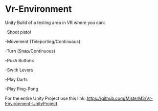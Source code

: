 # Vr-Environment

Unity Build of a testing area in VR where you can:

-Shoot pistol

-Movement (Teleporting/Continuous)

-Turn (Snap/Continuous)

-Push Buttons

-Swith Levers

-Play Darts

-Play Ping-Pong

For the entire Unity Project use this link: https://github.com/MisterM3/Vr-Environment-UnityProject
